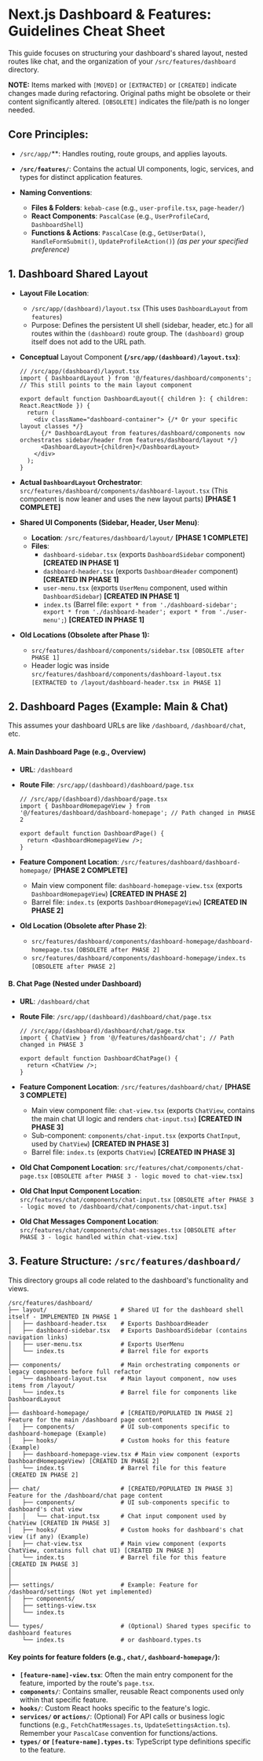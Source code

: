 
# Next.js Dashboard & Features: Guidelines Cheat Sheet

This guide focuses on structuring your dashboard's shared layout, nested routes like chat, and the organization of your `/src/features/dashboard` directory.

**NOTE:** Items marked with `[MOVED]` or `[EXTRACTED]` or `[CREATED]` indicate changes made during refactoring. Original paths might be obsolete or their content significantly altered. `[OBSOLETE]` indicates the file/path is no longer needed.

## Core Principles:

*   `/src/app/`**: Handles routing, route groups, and applies layouts.
*   **`/src/features/`**: Contains the actual UI components, logic, services, and types for distinct application features.
    
*   **Naming Conventions**:
    *   **Files & Folders**: `kebab-case` (e.g., `user-profile.tsx`, `page-header/`)
    *   **React Components**: `PascalCase` (e.g., `UserProfileCard`, `DashboardShell`)
    *   **Functions & Actions**: `PascalCase` (e.g., `GetUserData()`, `HandleFormSubmit()`, `UpdateProfileAction()`) _(as per your specified preference)_

## 1\. Dashboard Shared Layout
*   **Layout File Location**:
    *   `/src/app/(dashboard)/layout.tsx` (This uses `DashboardLayout` from `features`)
    *   Purpose: Defines the persistent UI shell (sidebar, header, etc.) for all routes within the `(dashboard)` route group. The `(dashboard)` group itself does not add to the URL path.

*   **Conceptual** Layout Component **(`/src/app/(dashboard)/layout.tsx`)**:
    ```
    // /src/app/(dashboard)/layout.tsx
    import { DashboardLayout } from '@/features/dashboard/components'; // This still points to the main layout component
    
    export default function DashboardLayout({ children }: { children: React.ReactNode }) {
      return (
        <div className="dashboard-container"> {/* Or your specific layout classes */}
          {/* DashboardLayout from features/dashboard/components now orchestrates sidebar/header from features/dashboard/layout */}
          <DashboardLayout>{children}</DashboardLayout>
        </div>
      );
    }
    ```
*   **Actual `DashboardLayout` Orchestrator**: `src/features/dashboard/components/dashboard-layout.tsx` (This component is now leaner and uses the new layout parts) **[PHASE 1 COMPLETE]**

*   **Shared UI Components (Sidebar, Header, User Menu)**:
    
    *   **Location**: `/src/features/dashboard/layout/` **[PHASE 1 COMPLETE]**
    *   **Files**:
        *   `dashboard-sidebar.tsx` (exports `DashboardSidebar` component) **[CREATED IN PHASE 1]**
        *   `dashboard-header.tsx` (exports `DashboardHeader` component) **[CREATED IN PHASE 1]**
        *   `user-menu.tsx` (exports `UserMenu` component, used within `DashboardSidebar`) **[CREATED IN PHASE 1]**
        *   `index.ts` (Barrel file: `export * from './dashboard-sidebar'; export * from './dashboard-header'; export * from './user-menu';`) **[CREATED IN PHASE 1]**
*   **Old Locations (Obsolete after Phase 1):**
    * `src/features/dashboard/components/sidebar.tsx` `[OBSOLETE after PHASE 1]`
    * Header logic was inside `src/features/dashboard/components/dashboard-layout.tsx` `[EXTRACTED to /layout/dashboard-header.tsx in PHASE 1]`

## 2\. Dashboard Pages (Example: Main & Chat)
This assumes your dashboard URLs are like `/dashboard`, `/dashboard/chat`, etc.

#### A. Main Dashboard Page (e.g., Overview)
*   **URL**: `/dashboard`
*   **Route File**: `/src/app/(dashboard)/dashboard/page.tsx`
    
    ```
    // /src/app/(dashboard)/dashboard/page.tsx
    import { DashboardHomepageView } from '@/features/dashboard/dashboard-homepage'; // Path changed in PHASE 2
    
    export default function DashboardPage() {
      return <DashboardHomepageView />;
    }
    ```

*   **Feature Component Location**: `/src/features/dashboard/dashboard-homepage/` **[PHASE 2 COMPLETE]**
    *   Main view component file: `dashboard-homepage-view.tsx` (exports `DashboardHomepageView`) **[CREATED IN PHASE 2]**
    *   Barrel file: `index.ts` (exports `DashboardHomepageView`) **[CREATED IN PHASE 2]**
*   **Old Location (Obsolete after Phase 2)**:
    * `src/features/dashboard/components/dashboard-homepage/dashboard-homepage.tsx` `[OBSOLETE after PHASE 2]`
    * `src/features/dashboard/components/dashboard-homepage/index.ts` `[OBSOLETE after PHASE 2]`

#### B. Chat Page (Nested under Dashboard)
*   **URL**: `/dashboard/chat`
*   **Route File**: `/src/app/(dashboard)/dashboard/chat/page.tsx`

    ```
    // /src/app/(dashboard)/dashboard/chat/page.tsx
    import { ChatView } from '@/features/dashboard/chat'; // Path changed in PHASE 3
    
    export default function DashboardChatPage() {
      return <ChatView />;
    }
    ```

*   **Feature Component Location**: `/src/features/dashboard/chat/` **[PHASE 3 COMPLETE]**
    *   Main view component file: `chat-view.tsx` (exports `ChatView`, contains the main chat UI logic and renders `chat-input.tsx`) **[CREATED IN PHASE 3]**
    *   Sub-component: `components/chat-input.tsx` (exports `ChatInput`, used by `ChatView`) **[CREATED IN PHASE 3]**
    *   Barrel file: `index.ts` (exports `ChatView`) **[CREATED IN PHASE 3]**
*   **Old Chat Component Location**: `src/features/chat/components/chat-page.tsx` `[OBSOLETE after PHASE 3 - logic moved to chat-view.tsx]`
*   **Old Chat Input Component Location**: `src/features/chat/components/chat-input.tsx` `[OBSOLETE after PHASE 3 - logic moved to /dashboard/chat/components/chat-input.tsx]`
*   **Old Chat Messages Component Location**: `src/features/chat/components/chat-messages.tsx` `[OBSOLETE after PHASE 3 - logic handled within chat-view.tsx]`

## 3\. Feature Structure: `/src/features/dashboard/`
This directory groups all code related to the dashboard's functionality and views.

```
/src/features/dashboard/
├── layout/                     # Shared UI for the dashboard shell itself - IMPLEMENTED IN PHASE 1
│   ├── dashboard-header.tsx    # Exports DashboardHeader
│   ├── dashboard-sidebar.tsx   # Exports DashboardSidebar (contains navigation links)
│   ├── user-menu.tsx           # Exports UserMenu
│   └── index.ts                # Barrel file for exports
│
├── components/                 # Main orchestrating components or legacy components before full refactor
│   └── dashboard-layout.tsx    # Main layout component, now uses items from /layout/
│   └── index.ts                # Barrel file for components like DashboardLayout
│
├── dashboard-homepage/         # [CREATED/POPULATED IN PHASE 2] Feature for the main /dashboard page content
│   ├── components/             # UI sub-components specific to dashboard-homepage (Example)
│   ├── hooks/                  # Custom hooks for this feature (Example)
│   ├── dashboard-homepage-view.tsx # Main view component (exports DashboardHomepageView) [CREATED IN PHASE 2]
│   └── index.ts                # Barrel file for this feature [CREATED IN PHASE 2]
│
├── chat/                       # [CREATED/POPULATED IN PHASE 3] Feature for the /dashboard/chat page content
│   ├── components/             # UI sub-components specific to dashboard's chat view
│   │   └── chat-input.tsx      # Chat input component used by ChatView [CREATED IN PHASE 3]
│   ├── hooks/                  # Custom hooks for dashboard's chat view (if any) (Example)
│   ├── chat-view.tsx           # Main view component (exports ChatView, contains full chat UI) [CREATED IN PHASE 3]
│   └── index.ts                # Barrel file for this feature [CREATED IN PHASE 3]
│
│
├── settings/                   # Example: Feature for /dashboard/settings (Not yet implemented)
│   ├── components/
│   ├── settings-view.tsx
│   └── index.ts
│
└── types/                      # (Optional) Shared types specific to dashboard features
    └── index.ts                # or dashboard.types.ts
```

#### Key points for feature folders (e.g., `chat/`, `dashboard-homepage/`):
*   **`[feature-name]-view.tsx`**: Often the main entry component for the feature, imported by the route's `page.tsx`.
*   **`components/`**: Contains smaller, reusable React components used only within that specific feature.
*   **`hooks/`**: Custom React hooks specific to the feature's logic.
*   **`services/` or `actions/`**: (Optional) For API calls or business logic functions (e.g., `FetchChatMessages.ts`, `UpdateSettingsAction.ts`). Remember your `PascalCase` convention for functions/actions.
*   **`types/` or `[feature-name].types.ts`**: TypeScript type definitions specific to the feature.

